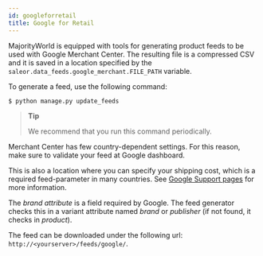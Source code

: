 ```yaml
---
id: googleforretail
title: Google for Retail
---
```


MajorityWorld is equipped with tools for generating product feeds to be used with Google Merchant Center. The resulting file is a compressed CSV and it is saved in a location specified by the `saleor.data_feeds.google_merchant.FILE_PATH` variable.

To generate a feed, use the following command:

```console
$ python manage.py update_feeds
```

> **Tip**
>
>We recommend that you run this command periodically.

Merchant Center has few country-dependent settings. For this reason, make sure to validate your feed at Google dashboard. 

This is also a location where you can specify your shipping cost, which is a required feed-parameter in many countries. See [Google Support pages](https://support.google.com/merchants) for more information.

The _brand attribute_ is a field required by Google. The feed generator checks this in a variant attribute named _brand_ or _publisher_ (if not found, it checks in _product_).

The feed can be downloaded under the following url: `http://<yourserver>/feeds/google/`.